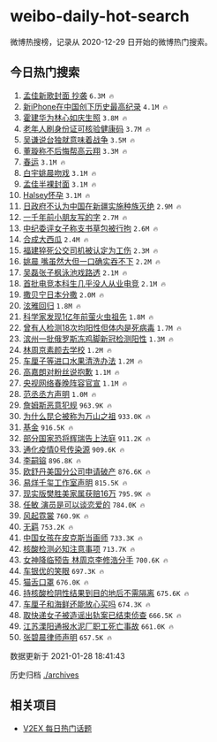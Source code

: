 # weibo-daily-hot-search

微博热搜榜，记录从 2020-12-29 日开始的微博热门搜索。

## 今日热门搜索

<!-- BEGIN -->

1. [孟佳新歌封面 抄袭](https://s.weibo.com/weibo?q=%E5%AD%9F%E4%BD%B3%E6%96%B0%E6%AD%8C%E5%B0%81%E9%9D%A2%20%E6%8A%84%E8%A2%AD&Refer=top) `6.3M 🔥`
1. [新iPhone在中国创下历史最高纪录](https://s.weibo.com/weibo?q=%23%E6%96%B0iPhone%E5%9C%A8%E4%B8%AD%E5%9B%BD%E5%88%9B%E4%B8%8B%E5%8E%86%E5%8F%B2%E6%9C%80%E9%AB%98%E7%BA%AA%E5%BD%95%23&Refer=top) `4.1M 🔥`
1. [霍建华为林心如庆生照](https://s.weibo.com/weibo?q=%23%E9%9C%8D%E5%BB%BA%E5%8D%8E%E4%B8%BA%E6%9E%97%E5%BF%83%E5%A6%82%E5%BA%86%E7%94%9F%E7%85%A7%23&Refer=top) `3.8M 🔥`
1. [老年人刷身份证可核验健康码](https://s.weibo.com/weibo?q=%23%E8%80%81%E5%B9%B4%E4%BA%BA%E5%88%B7%E8%BA%AB%E4%BB%BD%E8%AF%81%E5%8F%AF%E6%A0%B8%E9%AA%8C%E5%81%A5%E5%BA%B7%E7%A0%81%23&Refer=top) `3.7M 🔥`
1. [吴谦说台独就意味着战争](https://s.weibo.com/weibo?q=%23%E5%90%B4%E8%B0%A6%E8%AF%B4%E5%8F%B0%E7%8B%AC%E5%B0%B1%E6%84%8F%E5%91%B3%E7%9D%80%E6%88%98%E4%BA%89%23&Refer=top) `3.5M 🔥`
1. [董璇称不后悔帮高云翔](https://s.weibo.com/weibo?q=%23%E8%91%A3%E7%92%87%E7%A7%B0%E4%B8%8D%E5%90%8E%E6%82%94%E5%B8%AE%E9%AB%98%E4%BA%91%E7%BF%94%23&Refer=top) `3.3M 🔥`
1. [春运](https://s.weibo.com/weibo?q=%E6%98%A5%E8%BF%90&Refer=top) `3.1M 🔥`
1. [白宇姚晨吻戏](https://s.weibo.com/weibo?q=%E7%99%BD%E5%AE%87%E5%A7%9A%E6%99%A8%E5%90%BB%E6%88%8F&Refer=top) `3.1M 🔥`
1. [孟佳半裸封面](https://s.weibo.com/weibo?q=%23%E5%AD%9F%E4%BD%B3%E5%8D%8A%E8%A3%B8%E5%B0%81%E9%9D%A2%23&Refer=top) `3.1M 🔥`
1. [Halsey怀孕](https://s.weibo.com/weibo?q=Halsey%E6%80%80%E5%AD%95&Refer=top) `3.1M 🔥`
1. [日政府不认为中国在新疆实施种族灭绝](https://s.weibo.com/weibo?q=%23%E6%97%A5%E6%94%BF%E5%BA%9C%E4%B8%8D%E8%AE%A4%E4%B8%BA%E4%B8%AD%E5%9B%BD%E5%9C%A8%E6%96%B0%E7%96%86%E5%AE%9E%E6%96%BD%E7%A7%8D%E6%97%8F%E7%81%AD%E7%BB%9D%23&Refer=top) `2.9M 🔥`
1. [一千年前小朋友写的字](https://s.weibo.com/weibo?q=%23%E4%B8%80%E5%8D%83%E5%B9%B4%E5%89%8D%E5%B0%8F%E6%9C%8B%E5%8F%8B%E5%86%99%E7%9A%84%E5%AD%97%23&Refer=top) `2.7M 🔥`
1. [中纪委评女子称支书草包被行拘](https://s.weibo.com/weibo?q=%23%E4%B8%AD%E7%BA%AA%E5%A7%94%E8%AF%84%E5%A5%B3%E5%AD%90%E7%A7%B0%E6%94%AF%E4%B9%A6%E8%8D%89%E5%8C%85%E8%A2%AB%E8%A1%8C%E6%8B%98%23&Refer=top) `2.6M 🔥`
1. [合成大西瓜](https://s.weibo.com/weibo?q=%E5%90%88%E6%88%90%E5%A4%A7%E8%A5%BF%E7%93%9C&Refer=top) `2.4M 🔥`
1. [福建猝死公交司机被认定为工伤](https://s.weibo.com/weibo?q=%23%E7%A6%8F%E5%BB%BA%E7%8C%9D%E6%AD%BB%E5%85%AC%E4%BA%A4%E5%8F%B8%E6%9C%BA%E8%A2%AB%E8%AE%A4%E5%AE%9A%E4%B8%BA%E5%B7%A5%E4%BC%A4%23&Refer=top) `2.3M 🔥`
1. [姚晨 嘴虽然大但一口确实吞不下](https://s.weibo.com/weibo?q=%E5%A7%9A%E6%99%A8%20%E5%98%B4%E8%99%BD%E7%84%B6%E5%A4%A7%E4%BD%86%E4%B8%80%E5%8F%A3%E7%A1%AE%E5%AE%9E%E5%90%9E%E4%B8%8D%E4%B8%8B&Refer=top) `2.2M 🔥`
1. [吴磊张子枫泳池戏路透](https://s.weibo.com/weibo?q=%23%E5%90%B4%E7%A3%8A%E5%BC%A0%E5%AD%90%E6%9E%AB%E6%B3%B3%E6%B1%A0%E6%88%8F%E8%B7%AF%E9%80%8F%23&Refer=top) `2.1M 🔥`
1. [首批电竞本科生几乎没人从业电竞](https://s.weibo.com/weibo?q=%23%E9%A6%96%E6%89%B9%E7%94%B5%E7%AB%9E%E6%9C%AC%E7%A7%91%E7%94%9F%E5%87%A0%E4%B9%8E%E6%B2%A1%E4%BA%BA%E4%BB%8E%E4%B8%9A%E7%94%B5%E7%AB%9E%23&Refer=top) `2.1M 🔥`
1. [撒贝宁日本分撒](https://s.weibo.com/weibo?q=%23%E6%92%92%E8%B4%9D%E5%AE%81%E6%97%A5%E6%9C%AC%E5%88%86%E6%92%92%23&Refer=top) `2.0M 🔥`
1. [泫雅回归](https://s.weibo.com/weibo?q=%E6%B3%AB%E9%9B%85%E5%9B%9E%E5%BD%92&Refer=top) `1.8M 🔥`
1. [科学家发现1亿年前萤火虫祖先](https://s.weibo.com/weibo?q=%23%E7%A7%91%E5%AD%A6%E5%AE%B6%E5%8F%91%E7%8E%B01%E4%BA%BF%E5%B9%B4%E5%89%8D%E8%90%A4%E7%81%AB%E8%99%AB%E7%A5%96%E5%85%88%23&Refer=top) `1.8M 🔥`
1. [曾有人检测18次均阳性但体内是死病毒](https://s.weibo.com/weibo?q=%23%E6%9B%BE%E6%9C%89%E4%BA%BA%E6%A3%80%E6%B5%8B18%E6%AC%A1%E5%9D%87%E9%98%B3%E6%80%A7%E4%BD%86%E4%BD%93%E5%86%85%E6%98%AF%E6%AD%BB%E7%97%85%E6%AF%92%23&Refer=top) `1.7M 🔥`
1. [滨州一批俄罗斯冻鸡脚新冠检测阳性](https://s.weibo.com/weibo?q=%23%E6%BB%A8%E5%B7%9E%E4%B8%80%E6%89%B9%E4%BF%84%E7%BD%97%E6%96%AF%E5%86%BB%E9%B8%A1%E8%84%9A%E6%96%B0%E5%86%A0%E6%A3%80%E6%B5%8B%E9%98%B3%E6%80%A7%23&Refer=top) `1.3M 🔥`
1. [林周京素颜去学校](https://s.weibo.com/weibo?q=%23%E6%9E%97%E5%91%A8%E4%BA%AC%E7%B4%A0%E9%A2%9C%E5%8E%BB%E5%AD%A6%E6%A0%A1%23&Refer=top) `1.2M 🔥`
1. [车厘子等进口水果清洗办法](https://s.weibo.com/weibo?q=%23%E8%BD%A6%E5%8E%98%E5%AD%90%E7%AD%89%E8%BF%9B%E5%8F%A3%E6%B0%B4%E6%9E%9C%E6%B8%85%E6%B4%97%E5%8A%9E%E6%B3%95%23&Refer=top) `1.2M 🔥`
1. [高嘉朗对粉丝说抱歉](https://s.weibo.com/weibo?q=%23%E9%AB%98%E5%98%89%E6%9C%97%E5%AF%B9%E7%B2%89%E4%B8%9D%E8%AF%B4%E6%8A%B1%E6%AD%89%23&Refer=top) `1.1M 🔥`
1. [央视网络春晚阵容官宣](https://s.weibo.com/weibo?q=%23%E5%A4%AE%E8%A7%86%E7%BD%91%E7%BB%9C%E6%98%A5%E6%99%9A%E9%98%B5%E5%AE%B9%E5%AE%98%E5%AE%A3%23&Refer=top) `1.1M 🔥`
1. [范丞丞方声明](https://s.weibo.com/weibo?q=%23%E8%8C%83%E4%B8%9E%E4%B8%9E%E6%96%B9%E5%A3%B0%E6%98%8E%23&Refer=top) `1.0M 🔥`
1. [詹姆斯恶意犯规](https://s.weibo.com/weibo?q=%E8%A9%B9%E5%A7%86%E6%96%AF%E6%81%B6%E6%84%8F%E7%8A%AF%E8%A7%84&Refer=top) `963.9K 🔥`
1. [为什么昆仑被称为万山之祖](https://s.weibo.com/weibo?q=%23%E4%B8%BA%E4%BB%80%E4%B9%88%E6%98%86%E4%BB%91%E8%A2%AB%E7%A7%B0%E4%B8%BA%E4%B8%87%E5%B1%B1%E4%B9%8B%E7%A5%96%23&Refer=top) `933.0K 🔥`
1. [基金](https://s.weibo.com/weibo?q=%E5%9F%BA%E9%87%91&Refer=top) `916.5K 🔥`
1. [部分国家恐将辉瑞告上法庭](https://s.weibo.com/weibo?q=%23%E9%83%A8%E5%88%86%E5%9B%BD%E5%AE%B6%E6%81%90%E5%B0%86%E8%BE%89%E7%91%9E%E5%91%8A%E4%B8%8A%E6%B3%95%E5%BA%AD%23&Refer=top) `911.2K 🔥`
1. [通化疫情0号传染源](https://s.weibo.com/weibo?q=%23%E9%80%9A%E5%8C%96%E7%96%AB%E6%83%850%E5%8F%B7%E4%BC%A0%E6%9F%93%E6%BA%90%23&Refer=top) `909.6K 🔥`
1. [李嗣镕](https://s.weibo.com/weibo?q=%E6%9D%8E%E5%97%A3%E9%95%95&Refer=top) `896.8K 🔥`
1. [欧舒丹美国分公司申请破产](https://s.weibo.com/weibo?q=%23%E6%AC%A7%E8%88%92%E4%B8%B9%E7%BE%8E%E5%9B%BD%E5%88%86%E5%85%AC%E5%8F%B8%E7%94%B3%E8%AF%B7%E7%A0%B4%E4%BA%A7%23&Refer=top) `876.6K 🔥`
1. [易烊千玺工作室声明](https://s.weibo.com/weibo?q=%23%E6%98%93%E7%83%8A%E5%8D%83%E7%8E%BA%E5%B7%A5%E4%BD%9C%E5%AE%A4%E5%A3%B0%E6%98%8E%23&Refer=top) `815.5K 🔥`
1. [现实版樊胜美家属获赔16万](https://s.weibo.com/weibo?q=%23%E7%8E%B0%E5%AE%9E%E7%89%88%E6%A8%8A%E8%83%9C%E7%BE%8E%E5%AE%B6%E5%B1%9E%E8%8E%B7%E8%B5%9416%E4%B8%87%23&Refer=top) `795.9K 🔥`
1. [任敏 演员是可以谈恋爱的](https://s.weibo.com/weibo?q=%E4%BB%BB%E6%95%8F%20%E6%BC%94%E5%91%98%E6%98%AF%E5%8F%AF%E4%BB%A5%E8%B0%88%E6%81%8B%E7%88%B1%E7%9A%84&Refer=top) `784.0K 🔥`
1. [风起霓裳](https://s.weibo.com/weibo?q=%E9%A3%8E%E8%B5%B7%E9%9C%93%E8%A3%B3&Refer=top) `760.9K 🔥`
1. [无羁](https://s.weibo.com/weibo?q=%E6%97%A0%E7%BE%81&Refer=top) `753.2K 🔥`
1. [中国女孩在皮克斯当画师](https://s.weibo.com/weibo?q=%23%E4%B8%AD%E5%9B%BD%E5%A5%B3%E5%AD%A9%E5%9C%A8%E7%9A%AE%E5%85%8B%E6%96%AF%E5%BD%93%E7%94%BB%E5%B8%88%23&Refer=top) `733.3K 🔥`
1. [核酸检测必知注意事项](https://s.weibo.com/weibo?q=%23%E6%A0%B8%E9%85%B8%E6%A3%80%E6%B5%8B%E5%BF%85%E7%9F%A5%E6%B3%A8%E6%84%8F%E4%BA%8B%E9%A1%B9%23&Refer=top) `713.7K 🔥`
1. [女神降临预告 林周京李修浩分手](https://s.weibo.com/weibo?q=%E5%A5%B3%E7%A5%9E%E9%99%8D%E4%B8%B4%E9%A2%84%E5%91%8A%20%E6%9E%97%E5%91%A8%E4%BA%AC%E6%9D%8E%E4%BF%AE%E6%B5%A9%E5%88%86%E6%89%8B&Refer=top) `700.6K 🔥`
1. [车银优的笑眼](https://s.weibo.com/weibo?q=%23%E8%BD%A6%E9%93%B6%E4%BC%98%E7%9A%84%E7%AC%91%E7%9C%BC%23&Refer=top) `697.3K 🔥`
1. [猫舌口罩](https://s.weibo.com/weibo?q=%23%E7%8C%AB%E8%88%8C%E5%8F%A3%E7%BD%A9%23&Refer=top) `676.0K 🔥`
1. [持核酸检阴性结果到目的地后不需隔离](https://s.weibo.com/weibo?q=%23%E6%8C%81%E6%A0%B8%E9%85%B8%E6%A3%80%E9%98%B4%E6%80%A7%E7%BB%93%E6%9E%9C%E5%88%B0%E7%9B%AE%E7%9A%84%E5%9C%B0%E5%90%8E%E4%B8%8D%E9%9C%80%E9%9A%94%E7%A6%BB%23&Refer=top) `675.6K 🔥`
1. [车厘子和海鲜还能放心买吗](https://s.weibo.com/weibo?q=%23%E8%BD%A6%E5%8E%98%E5%AD%90%E5%92%8C%E6%B5%B7%E9%B2%9C%E8%BF%98%E8%83%BD%E6%94%BE%E5%BF%83%E4%B9%B0%E5%90%97%23&Refer=top) `674.3K 🔥`
1. [取快递女子被造谣出轨案已结束侦查](https://s.weibo.com/weibo?q=%23%E5%8F%96%E5%BF%AB%E9%80%92%E5%A5%B3%E5%AD%90%E8%A2%AB%E9%80%A0%E8%B0%A3%E5%87%BA%E8%BD%A8%E6%A1%88%E5%B7%B2%E7%BB%93%E6%9D%9F%E4%BE%A6%E6%9F%A5%23&Refer=top) `666.5K 🔥`
1. [江苏溧阳通报水泥厂职工死亡事故](https://s.weibo.com/weibo?q=%23%E6%B1%9F%E8%8B%8F%E6%BA%A7%E9%98%B3%E9%80%9A%E6%8A%A5%E6%B0%B4%E6%B3%A5%E5%8E%82%E8%81%8C%E5%B7%A5%E6%AD%BB%E4%BA%A1%E4%BA%8B%E6%95%85%23&Refer=top) `661.0K 🔥`
1. [张碧晨律师声明](https://s.weibo.com/weibo?q=%23%E5%BC%A0%E7%A2%A7%E6%99%A8%E5%BE%8B%E5%B8%88%E5%A3%B0%E6%98%8E%23&Refer=top) `657.5K 🔥`

数据更新于 2021-01-28 18:41:43

<!-- END -->

历史归档 [./archives](./archives)

## 相关项目

- [V2EX 每日热门话题](https://github.com/realLeonardo/v2ex-daily-hot-topic)
